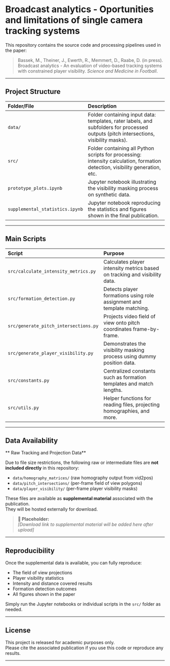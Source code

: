 # Broadcast analytics - Oportunities and limitations of single camera tracking systems

This repository contains the source code and processing pipelines used in the paper:
> Bassek, M., Theiner, J., Ewerth, R., Memmert, D., Raabe, D. (in press). Broadcast analytics - 
> An evaluation of video-based tracking systems with constrained player visibility.
> *Science and Medicine in Football*.

---

## Project Structure

| Folder/File | Description                                                                                                                          |
|:------------|:-------------------------------------------------------------------------------------------------------------------------------------|
| `data/` | Folder containing input data: templates, rater labels, and subfolders for processed outputs (pitch intersections, visibility masks). |
| `src/` | Folder containing all Python scripts for processing: intensity calculation, formation detection, visibility generation, etc.         |
| `prototype_plots.ipynb` | Jupyter notebook illustrating the visibility masking process on synthetic data.                                                      |
| `supplemental_statistics.ipynb` | Jupyter notebook reproducing the statistics and figures shown in the final publication.                                              |

---

## Main Scripts

| Script | Purpose |
|:-------|:--------|
| `src/calculate_intensity_metrics.py` | Calculates player intensity metrics based on tracking and visibility data. |
| `src/formation_detection.py` | Detects player formations using role assignment and template matching. |
| `src/generate_pitch_intersections.py` | Projects video field of view onto pitch coordinates frame-by-frame. |
| `src/generate_player_visibility.py` | Demonstrates the visibility masking process using dummy position data. |
| `src/constants.py` | Centralized constants such as formation templates and match lengths. |
| `src/utils.py` | Helper functions for reading files, projecting homographies, and more. |

---

## Data Availability

** Raw Tracking and Projection Data**

Due to file size restrictions, the following raw or intermediate files are **not included directly** in this repository:
- `data/homography_matrices/` (raw homography output from vid2pos)
- `data/pitch_intersections/` (per-frame field of view polygons)
- `data/player_visibility/` (per-frame player visibility masks)

These files are available as **supplemental material** associated with the publication.  
They will be hosted externally for download.

> **🔗 Placeholder:**  
> _[Download link to supplemental material will be added here after upload]_

---

## Reproducibility

Once the supplemental data is available, you can fully reproduce:
- The field of view projections
- Player visibility statistics
- Intensity and distance covered results
- Formation detection outcomes
- All figures shown in the paper

Simply run the Jupyter notebooks or individual scripts in the `src/` folder as needed.

---

## License

This project is released for academic purposes only.  
Please cite the associated publication if you use this code or reproduce any results.

---

